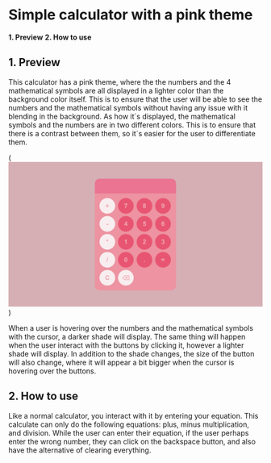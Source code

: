 # Simple calculator with a pink theme
**1. Preview**
**2. How to use** 

## 1. Preview
This calculator has a pink theme, where the the numbers and the 4 mathematical symbols are all displayed in a lighter color
than the background color itself. This is to ensure that the user will be able to see the numbers and the mathematical symbols
without having any issue with it blending in the background. As how it´s displayed, the mathematical symbols and the numbers
are in two different colors. This is to ensure that there is a contrast between them, so it´s easier for the user to differentiate them.

(![A screenshot that displays the look and the background of the pink themed calculator](image.png))

When a user is hovering over the numbers and the mathematical symbols with the cursor, a darker shade will display. The same thing 
will happen when the user interact with the buttons by clicking it, however a lighter shade will display. In addition to
the shade changes, the size of the button will also change, where it will appear a bit bigger when the cursor is hovering over the buttons. 


## 2. How to use
Like a normal calculator, you interact with it by entering your equation. This calculate can only do the following equations: plus, minus
multiplication, and division. While the user can enter their equation, if the user perhaps enter the wrong number, they can click on
the backspace button, and also have the alternative of clearing everything. 
